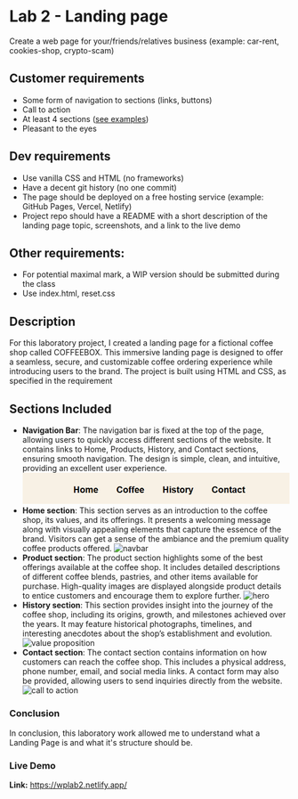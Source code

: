 # Lab 2 - Landing page

Create a web page for your/friends/relatives business (example: car-rent, cookies-shop, crypto-scam)

## Customer requirements

- Some form of navigation to sections (links, buttons)
- Call to action
- At least 4 sections ([see examples](https://webflow.com/blog/high-converting-landing-page))
- Pleasant to the eyes

## Dev requirements

- Use vanilla CSS and HTML (no frameworks)
- Have a decent git history (no one commit)
- The page should be deployed on a free hosting service (example: GitHub Pages, Vercel, Netlify)
- Project repo should have a README with a short description of the landing page topic, screenshots, and a link to the live demo

## Other requirements:

- For potential maximal mark, a WIP version should be submitted during the class
- Use index.html, reset.css

## Description

For this laboratory project, I created a landing page for a fictional coffee shop called COFFEEBOX. This immersive landing page is designed to offer a seamless, secure, and customizable coffee ordering experience while introducing users to the brand. The project is built using HTML and CSS, as specified in the requirement

## Sections Included

- **Navigation Bar**: The navigation bar is fixed at the top of the page, allowing users to quickly access different sections of the website. It contains links to Home, Products, History, and Contact sections, ensuring smooth navigation. The design is simple, clean, and intuitive, providing an excellent user experience.
![navbar](assets/ss00.png)
- **Home section**: This section serves as an introduction to the coffee shop, its values, and its offerings. It presents a welcoming message along with visually appealing elements that capture the essence of the brand. Visitors can get a sense of the ambiance and the premium quality coffee products offered.
![navbar](assets/ss01.png)
- **Product section**: The product section highlights some of the best offerings available at the coffee shop. It includes detailed descriptions of different coffee blends, pastries, and other items available for purchase. High-quality images are displayed alongside product details to entice customers and encourage them to explore further.
![hero](assets/SS02.png)
- **History section**: This section provides insight into the journey of the coffee shop, including its origins, growth, and milestones achieved over the years. It may feature historical photographs, timelines, and interesting anecdotes about the shop’s establishment and evolution.
![value proposition](assets/ss03.png)
- **Contact section**: The contact section contains information on how customers can reach the coffee shop. This includes a physical address, phone number, email, and social media links. A contact form may also be provided, allowing users to send inquiries directly from the website.
![call to action](assets/ss04.png)

### Conclusion 

In conclusion, this laboratory work allowed me to understand what a Landing Page is and what it's structure should be.

### Live Demo

**Link:** https://wplab2.netlify.app/ 
